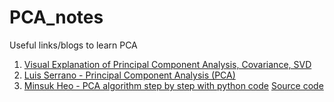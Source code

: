 # PCA_notes
Useful links/blogs to learn PCA


1) [Visual Explanation of Principal Component Analysis, Covariance, SVD](https://www.youtube.com/watch?v=5HNr_j6LmPc)
2) [Luis Serrano - Principal Component Analysis (PCA)](https://www.youtube.com/watch?v=g-Hb26agBFg)
3) [Minsuk Heo - PCA algorithm step by step with python code](https://www.youtube.com/watch?v=xebPVQ1f7nM) [Source code](https://github.com/minsuk-heo/python_tutorial/blob/master/data_science/pca/PCA.ipynb)
 
